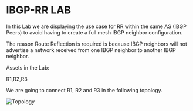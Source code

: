 # IBGP-RR LAB

In this Lab we are displaying the use case for RR within the same AS (IBGP Peers) to avoid having to create a full mesh IBGP neighbor configuration.

The reason Route Reflection is required is because IBGP neighbors will not advertise a network received from one IBGP neighbor to another IBGP neighbor.



Assets in the Lab:

R1,R2,R3 


We are going to connect R1, R2 and R3 in the following topology.

![Topology](Images/Topology.png)
